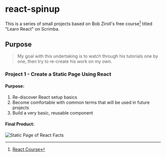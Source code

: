 # react-spinup
This is a series of small projects based on Bob Ziroll's free course[^course_link] titled "Learn React" on Scrimba.


## Purpose 
> My goal with this undertaking is to watch through his tutorials one by one, then try to re-create his work on my own.

### Project 1 - Create a Static Page Using React
#### Purpose:
1. Re-discover React setup basics
2. Become comfortable with common terms that will be used in future projects
3. Build a very basic, reusable component

#### Final Product:
![Static Page of React Facts](https://user-images.githubusercontent.com/46723642/169919693-261a84f0-9bda-4f41-8104-b5831e82b72d.png)











[^course_link]: [React Course](https://www.youtube.com/watch?v=bMknfKXIFA8)
